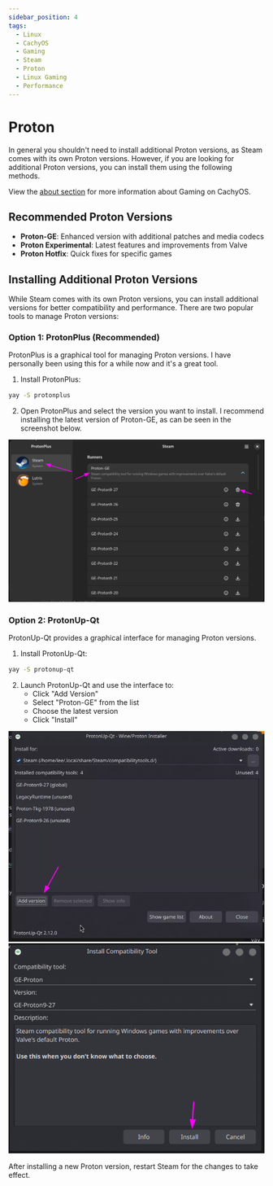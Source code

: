 ```yaml
---
sidebar_position: 4
tags:
  - Linux
  - CachyOS
  - Gaming
  - Steam
  - Proton
  - Linux Gaming
  - Performance
---
```


# Proton

In general you shouldn't need to install additional Proton versions, as Steam comes with its own Proton versions. However, if you are looking for additional Proton versions, you can install them using the following methods.

View the [about section](/wiki/cachyos-gaming/about) for more information about Gaming on CachyOS.

## Recommended Proton Versions

- **Proton-GE**: Enhanced version with additional patches and media codecs
- **Proton Experimental**: Latest features and improvements from Valve
- **Proton Hotfix**: Quick fixes for specific games

## Installing Additional Proton Versions

While Steam comes with its own Proton versions, you can install additional versions for better compatibility and performance. There are two popular tools to manage Proton versions:

### Option 1: ProtonPlus (Recommended)

ProtonPlus is a graphical tool for managing Proton versions. I have personally been using this for a while now and it's a great tool.

1. Install ProtonPlus:
```bash
yay -S protonplus
```

2. Open ProtonPlus and select the version you want to install. I recommend installing the latest version of Proton-GE, as can be seen in the screenshot below.

![ProtonPlus Proton-GE Installation](./img/protonplus-usage.png)

### Option 2: ProtonUp-Qt

ProtonUp-Qt provides a graphical interface for managing Proton versions.

1. Install ProtonUp-Qt:
```bash
yay -S protonup-qt
```

2. Launch ProtonUp-Qt and use the interface to:
   - Click "Add Version"
   - Select "Proton-GE" from the list
   - Choose the latest version
   - Click "Install"

![ProtonUp Interface](./img/protonup-add-version.webp)
![Proton-GE Installation](./img/protonup-proton-ge.png)

After installing a new Proton version, restart Steam for the changes to take effect.